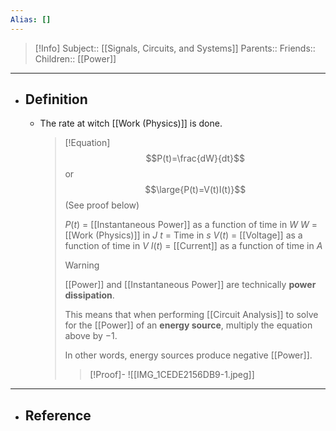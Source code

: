 ```yaml
---
Alias: []
---
```

> [!Info]
> Subject:: [[Signals, Circuits, and Systems]]
> Parents:: 
> Friends:: 
> Children:: [[Power]]
---
- ## Definition
	- The rate at witch [[Work (Physics)]] is done.
	  > [!Equation] 
	  > $$P(t)=\frac{dW}{dt}$$
	  > or
	  > $$\large{P(t)=V(t)I(t)}$$
	  > (See proof below)
	  > 
	  > $P(t)$ = [[Instantaneous Power]] as a function of time in $W$
	  > $W$ = [[Work (Physics)]] in $J$
	  > $t$ = Time in $s$
	  > $V(t)$ = [[Voltage]] as a function of time in $V$
	  > $I(t)$ = [[Current]] as a function of time in $A$
	  > 
	  > > [!Warning]
	  > > [[Power]] and [[Instantaneous Power]] are technically **power dissipation**. 
	  > > 
	  > > This means that when performing [[Circuit Analysis]] to solve for the [[Power]] of an **energy source**, multiply the equation above by $-1$.
	  > > 
	  > > In other words, energy sources produce negative [[Power]].
	  > 
	  > > [!Proof]-
	  > > ![[IMG_1CEDE2156DB9-1.jpeg]]
---
- ## Reference